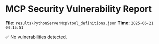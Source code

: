 # MCP Security Vulnerability Report
**File:** `results\PythonServerMcp\tool_definitions.json`
**Time:** `2025-06-21 04:15:51`

✅ No vulnerabilities detected.